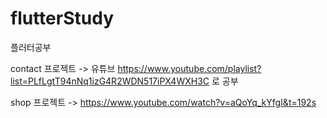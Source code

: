 # flutterStudy
플러터공부

contact 프로젝트 -> 유튜브 https://www.youtube.com/playlist?list=PLfLgtT94nNq1izG4R2WDN517iPX4WXH3C 로 공부

shop 프로젝트 -> https://www.youtube.com/watch?v=aQoYq_kYfgI&t=192s
